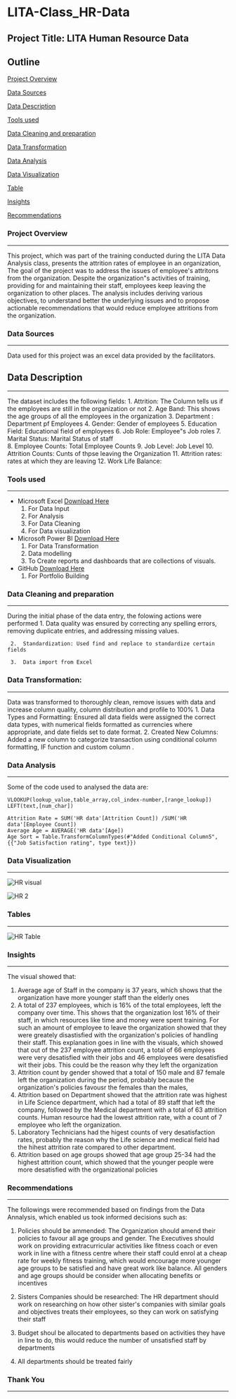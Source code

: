 # LITA-Class_HR-Data

## Project Title: LITA Human Resource Data

## Outline
[Project Overview](#project-overview)

[Data Sources](#Data-sources)

[Data Description](#data-description)

[Tools used](#tools-used)

[Data Cleaning and preparation](#data-cleaning-and-preparation) 

[Data Transformation](#data-transformation)

[Data Analysis](#data-analysis)

[Data Visualization](#data-visualization)

[Table](#table)

[Insights](#insights)

[Recommendations](#recommendations)

### Project Overview
---
This project, which was part of the training conducted during the LITA Data Analysis class, presents the attrition rates of employee in an organization, The goal of the project was to address the issues of employee's attritons from the organization. Despite the organization"s activities of training, providing for and maintaining their staff, employees keep leaving the organization to other places. The analysis includes deriving various objectives, to understand better the underlying issues and to propose actionable recommendations that would reduce employee attritions from the organization.

### Data Sources
---
Data used for this project was an excel data provided by the facilitators.

## Data Description
---
The dataset includes the following fields:
    1. Attrition: The Column tells us if the employees are still in the organization or not
    2. Age Band: This shows the age groups of all the employees in the organization
    3. Department : Department pf Employees
    4. Gender: Gender of employees
    5. Education Field: Educational field of employees
    6. Job Role: Employee"s Job roles
    7. Marital Status: Marital Status of staff\
    8. Employee Counts: Total Employee Counts
    9. Job Level: Job Level
    10. Attrition Counts: Cunts of thpse leaving the Organization
    11. Attrition rates: rates at which they are leaving
    12. Work Life Balance: 

### Tools used
---
-  Microsoft Excel [Download Here](https://www.microsoftexcel.com)
     1. For Data Input
     2. For Analysis
     3. For Data Cleaning
     4. For Data visualization
-  Microsoft Power BI [Download Here](https://www.microsoftpowerbi.com)
     1. For Data Transformation
     2. Data modelling
     3. To Create reports and dashboards that are collections of visuals.
-  GitHub [Download Here](https://www.github.com)
     1. For Portfolio Building
  
### Data Cleaning and preparation
---
During the initial phase of the data entry, the folowing actions were performed
     1.  Data quality was ensured by correcting any spelling errors, removing duplicate entries, and addressing 
         missing values.
         
     2.  Standardization: Used find and replace to standardize certain fields
     
     3.  Data import from Excel
     
### Data Transformation:
---
Data was transformed to thoroughly clean, remove issues with data and increase column quality, column distribution and profile to 100%
     1. Data Types and Formatting: Ensured all data fields were assigned the correct data types, with numerical fields formatted as currencies where appropriate, and date fields set to 
        date format.
     2. Created New Columns: Added a new column to categorize transaction using conditional column formatting, IF function and custom column
.
### Data Analysis
---
Some of the code used to analysed the data are:
```Excel
VLOOKUP(lookup_value,table_array,col_index-number,[range_lookup])
LEFT(text,[num_char])
```
```Power BI
Attrition Rate = SUM('HR data'[Attrition Count]) /SUM('HR data'[Employee Count])
Average Age = AVERAGE('HR data'[Age])
Age Sort = Table.TransformColumnTypes(#"Added Conditional Column5",{{"Job Satisfaction rating", type text}})

```

### Data Visualization
---
![HR visual](https://github.com/user-attachments/assets/1c7ccfcb-14ce-47ac-bdd2-5769490c1e59)

![HR 2](https://github.com/user-attachments/assets/6ae7ef91-1a42-4711-acb4-7273c9db4fbd)

### Tables
---
![HR Table](https://github.com/user-attachments/assets/b4a58802-bda2-488a-9c9f-90586451143c)

### Insights
---
The visual showed that:
 1. Average age of Staff in the company is 37 years, which shows that the organization have more younger staff than the elderly ones
 2. A total of 237 employees, which is 16% of the total employees, left the company over time. This shows that the organization lost 16% of their staff, in which resources like time 
    and money were spent training. For such an amount of employee to leave the organization showed that they were greately disastisfied with the organization's policies of handling 
    their staff. This explanation goes in line with the visuals, which showed that out of the 237 employee attrition count, a total of 66 employees were very desatisfied with their 
    jobs and 46 employees were desatisfied wit their jobs. This could be the reason why they left the organization
 4. Attrition count by gender showed that a total of 150 male and 87 female left the organization during the period, probably because the organization's policies favousr the 
    females than the males, 
 5. Attrition based on Department showed that the attrition rate was highest in Life Science department, which had a total of 89 staff that left the company, followed by the Medical 
    department with a total of 63 attrition counts. Human resource had the lowest attrition rate, with a count of 7 employee who left the organization.
 6. Laboratory Technicians had the higest counts of very desatisfaction rates, probably the reason why the Life science and medical field had the hihest attrition rate compared to 
     other department.
 7. Attrition based on age groups showed that age group 25-34 had the highest attrition count, which showed that the younger people were more desatisfied with the organizational 
    policies

### Recommendations
---
The followings were recommended based on findings from the Data Annalysis, which enabled us took informed decisions such as:
 1. Policies should be ammended: The Organization should amend their policies to favour all age groups and gender. The Executives should work on providing extracurricular activities 
    like fitness coach or even work in line with a fitness centre where their staff could enrol at a cheap rate for weekly fitness training, which would encourage more younger age 
    groups to be satisfied and have great work like balance. All genders and age groups should be consider when allocating benefits or incentives

2. Sisters Companies should be researched: The HR department should work on researching on how other sister's companies with similar goals and objectives treats their employees, so 
   they can work on satisfying their staff

3. Budget shoul be allocated to departments based on activities they have in line to do, this would reduce the number of unsatisfied staff by departments
4. All departments should be treated fairly
 
 ### Thank You
---
